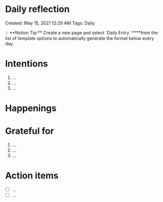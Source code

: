 # Daily reflection

Created: May 15, 2021 12:29 AM
Tags: Daily

<aside>
💡 **Notion Tip:** Create a new page and select `Daily Entry` ****from the list of template options to automatically generate the format below every day.

</aside>

# Intentions

1. ...
2. ...
3. ...

# Happenings

# Grateful for

1. ...
2. ...
3. ...

# Action items

- [ ]  ...
- [ ]  ...